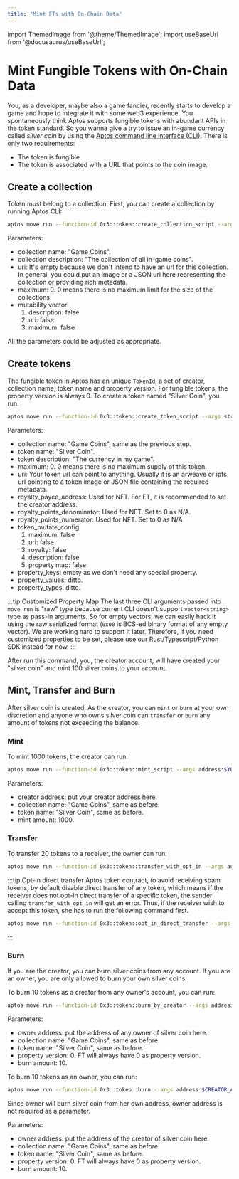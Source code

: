```yaml
---
title: "Mint FTs with On-Chain Data"
---
```

import ThemedImage from '@theme/ThemedImage';
import useBaseUrl from '@docusaurus/useBaseUrl';

# Mint Fungible Tokens with On-Chain Data

You, as a developer, maybe also a game fancier, recently starts to develop a game and hope to
integrate it with some web3 experience. You spontaneously think Aptos supports fungible tokens
with abundant APIs in the token standard. So you wanna give a try to issue an in-game currency
called *silver coin* by using the [Aptos command line interface (CLI)](../../tools/aptos-cli/install-cli/index.md). There is only two requirements:
- The token is fungible
- The token is associated with a URL that points to the coin image.

## Create a collection
Token must belong to a collection. First, you can create a collection by running Aptos CLI:
```bash
aptos move run --function-id 0x3::token::create_collection_script --args string:"Game Coins" string:"The collection of all in-game coins" string:"" u64:0 'bool:[false,false,false]'
```
Parameters:
- collection name: "Game Coins".
- collection description: "The collection of all in-game coins".
- uri: It's empty because we don't intend to have an url for this collection. In general, you
  could put an image or a JSON url here representing the collection or providing rich metadata.
- maximum: 0. 0 means there is no maximum limit for the size of the collections.
- mutability vector:
  1. description: false
  2. uri: false
  3. maximum: false

All the parameters could be adjusted as appropriate.

## Create tokens
The fungible token in Aptos has an unique `TokenId`, a set of creator, collection name, token name and property version.
For fungible tokens, the property version is always 0. To create a token named "Silver Coin", you run:
```bash
aptos move run --function-id 0x3::token::create_token_script --args string:"Game Coins" string:"Silver Coin" string:"The currency in my game" u64:100 u64:0 string:$TOKEN_URL address:$YOUR_ADDRESS u64:0 u64:0 'bool:[false,false,false,false,false]' raw:00 raw:00 raw:00
```
Parameters:
- collection name: "Game Coins", same as the previous step.
- token name: "Silver Coin".
- token description: "The currency in my game".
- maximum: 0. 0 means there is no maximum supply of this token.
- uri: Your token url can point to anything. Usually it is an arweave or ipfs url pointing to a token image or JSON
  file containing the required metadata. 
- royalty_payee_address: Used for NFT. For FT, it is recommended to set the creator address. 
- royalty_points_denominator: Used for NFT. Set to 0 as N/A. 
- royalty_points_numerator: Used for NFT. Set to 0 as N/A
- token_mutate_config
    1. maximum: false
    2. uri: false
    3. royalty: false
    4. description: false
    5. property map: false
- property_keys: empty as we don't need any special property.
- property_values: ditto.
- property_types: ditto.

:::tip Customized Property Map
The last three CLI arguments passed into `move run` is "raw" type because current CLI doesn't support
`vector<string>` type as pass-in arguments. So for empty vectors, we can easily hack it using the raw serialized
format (`0x00` is BCS-ed binary format of any empty vector). We are working hard to support it later. Therefore,
if you need customized properties to be set, please use our Rust/Typescript/Python SDK instead for now.
:::

After run this command, you, the creator account, will have created your "silver coin" and mint 100 silver coins to your
account.

## Mint, Transfer and Burn
After silver coin is created, As the creator, you can `mint` or `burn` at your own discretion and anyone who owns silver
coin can `transfer` or `burn` any amount of tokens not exceeding the balance.

### Mint
To mint 1000 tokens, the creator can run:
```bash
aptos move run --function-id 0x3::token::mint_script --args address:$YOUR_ADDRESS string:"Game Coins" string:"Silver Coin" u64:1000
```
Parameters:
- creator address: put your creator address here.
- collection name: "Game Coins", same as before.
- token name: "Silver Coin", same as before.
- mint amount: 1000.

### Transfer
To transfer 20 tokens to a receiver, the owner can run:
```bash
aptos move run --function-id 0x3::token::transfer_with_opt_in --args address:$CREATOR_ADDRESS string:"Game Coins" string:"Silver Coin" u64:0 address:$RECEIVER_ADDRESS u64:20
```

:::tip Opt-in direct transfer
Aptos token contract, to avoid receiving spam tokens, by default disable direct transfer of any token, which means if the receiver
does not opt-in direct transfer of a specific token, the sender calling `transfer_with_opt_in` will get an error. Thus,
if the receiver wish to accept this token, she has to run the following command first.
```bash
aptos move run --function-id 0x3::token::opt_in_direct_transfer --args bool:true
```
:::

### Burn
If you are the creator, you can burn silver coins from any account. If you are an owner, you are only allowed to burn
your own silver coins.

To burn 10 tokens as a creator from any owner's account, you can run:
```bash
aptos move run --function-id 0x3::token::burn_by_creator --args address:$OWNER_ADDRESS string:"Game Coins" string:"Silver Coin" u64:0 u64:10
```
Parameters:
- owner address: put the address of any owner of silver coin here.
- collection name: "Game Coins", same as before.
- token name: "Silver Coin", same as before.
- property version: 0. FT will always have 0 as property version.
- burn amount: 10.

To burn 10 tokens as an owner, you can run:
```bash
aptos move run --function-id 0x3::token::burn --args address:$CREATOR_ADDRESS string:"Game Coins" string:"Silver Coin" u64:0 u64:10
```
Since owner will burn silver coin from her own address, owner address is not required as a parameter.

Parameters:
- owner address: put the address of the creator of silver coin here.
- collection name: "Game Coins", same as before.
- token name: "Silver Coin", same as before.
- property version: 0. FT will always have 0 as property version.
- burn amount: 10.

